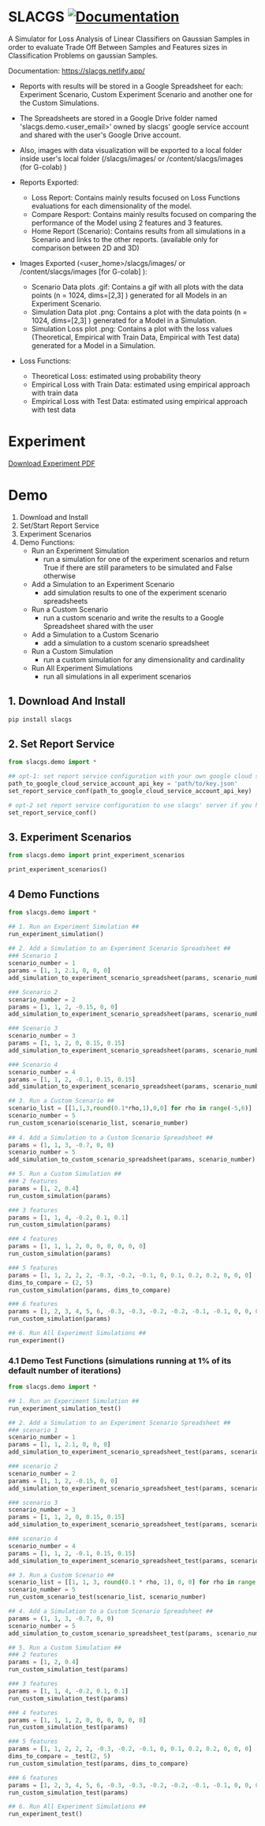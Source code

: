 # SLACGS [![Documentation](https://img.shields.io/badge/docs-available-brightgreen)](https://slacgs.netlify.app/)

A Simulator for Loss Analysis of Linear Classifiers on Gaussian Samples in order to evaluate Trade Off Between Samples and Features sizes in Classification Problems on gaussian Samples.

Documentation: https://slacgs.netlify.app/


* Reports with results will be stored in a Google Spreadsheet for each:  Experiment Scenario, Custom Experiment Scenario	and another one for the Custom Simulations.
* The Spreadsheets are stored in a Google Drive folder named 'slacgs.demo.<user_email>'	owned by slacgs' google service	account and shared with the user's Google Drive account.
* Also, images with data visualization will be exported to a local folder inside user's local folder (<user>/slacgs/images/ or /content/slacgs/images (for G-colab) )

* Reports Exported:
  - Loss Report: Contains mainly results focused on Loss Functions evaluations for each dimensionality of the model.
  - Compare Resport: Contains mainly results focused on comparing the performance of the Model using 2 features and 3 features.
  - Home Report (Scenario): Contains results from all simulations in a Scenario and links to the other reports. (available only for comparison between 2D and 3D)

* Images Exported (<user_home>/slacgs/images/ or /content/slacgs/images [for G-colab] ):
  - Scenario Data plots .gif: Contains a gif with all plots with the data points (n = 1024, dims=[2,3] ) generated for all Models in an Experiment Scenario.
  - Simulation Data plot .png: Contains a plot with the data points (n = 1024, dims=[2,3] ) generated for a Model in a Simulation.
  - Simulation Loss plot .png: Contains a plot with the loss values (Theoretical, Empirical with Train Data, Empirical with Test data) generated for a Model in a Simulation.

* Loss Functions:
  - Theoretical Loss: estimated using probability theory
  - Empirical Loss with Train Data: estimated using empirical approach with train data
  - Empirical Loss with Test Data: estimated using empirical approach with test data


# Experiment

[Download Experiment PDF](./experiment.pdf)

# Demo

1. Download and Install
2. Set/Start Report Service
3. Experiment Scenarios
4. Demo Functions:
    * Run an Experiment Simulation
      * run a simulation for one of the experiment scenarios and return True if there are still parameters to be simulated and False otherwise
    * Add a Simulation to an Experiment Scenario
      * add simulation results to one of the experiment scenario spreadsheets
    * Run a Custom Scenario
      * run a custom scenario and write the results to a Google Spreadsheet shared with the user
    * Add a Simulation to a Custom Scenario
      * add a simulation to a custom scenario spreadsheet
    * Run a Custom Simulation
      * run a custom simulation for any dimensionality and cardinality
    * Run All Experiment Simulations
      * run all simulations in all experiment scenarios


## 1. Download And Install

```bash
pip install slacgs
```

## 2. Set Report Service

```python
from slacgs.demo import *

## opt-1: set report service configuration with your own google cloud service account key file
path_to_google_cloud_service_account_api_key = 'path/to/key.json'
set_report_service_conf(path_to_google_cloud_service_account_api_key)

# opt-2 set report service configuration to use slacgs' server if you have the access password
set_report_service_conf()

```

## 3. Experiment Scenarios

```python
from slacgs.demo import print_experiment_scenarios

print_experiment_scenarios()
```

## 4 Demo Functions

```python
from slacgs.demo import *

## 1. Run an Experiment Simulation ##
run_experiment_simulation()
  
## 2. Add a Simulation to an Experiment Scenario Spreadsheet ##
### Scenario 1
scenario_number = 1
params = [1, 1, 2.1, 0, 0, 0]
add_simulation_to_experiment_scenario_spreadsheet(params, scenario_number)

### Scenario 2
scenario_number = 2
params = [1, 1, 2, -0.15, 0, 0]
add_simulation_to_experiment_scenario_spreadsheet(params, scenario_number)

### Scenario 3
scenario_number = 3
params = [1, 1, 2, 0, 0.15, 0.15]
add_simulation_to_experiment_scenario_spreadsheet(params, scenario_number)

### Scenario 4
scenario_number = 4
params = [1, 1, 2, -0.1, 0.15, 0.15]
add_simulation_to_experiment_scenario_spreadsheet(params, scenario_number)

## 3. Run a Custom Scenario ##
scenario_list = [[1,1,3,round(0.1*rho,1),0,0] for rho in range(-5,6)]
scenario_number = 5
run_custom_scenario(scenario_list, scenario_number)
  
## 4. Add a Simulation to a Custom Scenario Spreadsheet ##
params = (1, 1, 3, -0.7, 0, 0)
scenario_number = 5
add_simulation_to_custom_scenario_spreadsheet(params, scenario_number)

## 5. Run a Custom Simulation ##
### 2 features
params = [1, 2, 0.4]
run_custom_simulation(params)

### 3 features
params = [1, 1, 4, -0.2, 0.1, 0.1]
run_custom_simulation(params)

### 4 features
params = [1, 1, 1, 2, 0, 0, 0, 0, 0, 0]
run_custom_simulation(params)

### 5 features
params = [1, 1, 2, 2, 2, -0.3, -0.2, -0.1, 0, 0.1, 0.2, 0.2, 0, 0, 0]
dims_to_compare = (2, 5)
run_custom_simulation(params, dims_to_compare)

### 6 features
params = [1, 2, 3, 4, 5, 6, -0.3, -0.3, -0.2, -0.2, -0.1, -0.1, 0, 0, 0.1, 0.1, 0.2, 0.2, 0.3, 0.3, 0.4]
run_custom_simulation(params)

## 6. Run All Experiment Simulations ##
run_experiment()

```

### 4.1 Demo Test Functions (simulations running at 1% of its default number of iterations)

```python
from slacgs.demo import *

## 1. Run an Experiment Simulation ##
run_experiment_simulation_test()

## 2. Add a Simulation to an Experiment Scenario Spreadsheet ##
### scenario 1
scenario_number = 1
params = [1, 1, 2.1, 0, 0, 0]
add_simulation_to_experiment_scenario_spreadsheet_test(params, scenario_number)

### scenario 2
scenario_number = 2
params = [1, 1, 2, -0.15, 0, 0]
add_simulation_to_experiment_scenario_spreadsheet_test(params, scenario_number)

### scenario 3
scenario_number = 3
params = [1, 1, 2, 0, 0.15, 0.15]
add_simulation_to_experiment_scenario_spreadsheet_test(params, scenario_number)

### scenario 4
scenario_number = 4
params = [1, 1, 2, -0.1, 0.15, 0.15]
add_simulation_to_experiment_scenario_spreadsheet_test(params, scenario_number)

## 3. Run a Custom Scenario ##
scenario_list = [[1, 1, 3, round(0.1 * rho, 1), 0, 0] for rho in range(-5, 6)]
scenario_number = 5
run_custom_scenario_test(scenario_list, scenario_number)

## 4. Add a Simulation to a Custom Scenario Spreadsheet ##
params = (1, 1, 3, -0.7, 0, 0)
scenario_number = 5
add_simulation_to_custom_scenario_spreadsheet_test(params, scenario_number)

## 5. Run a Custom Simulation ##
### 2 features
params = [1, 2, 0.4]
run_custom_simulation_test(params)

### 3 features
params = [1, 1, 4, -0.2, 0.1, 0.1]
run_custom_simulation_test(params)

### 4 features
params = [1, 1, 1, 2, 0, 0, 0, 0, 0, 0]
run_custom_simulation_test(params)

### 5 features
params = [1, 1, 2, 2, 2, -0.3, -0.2, -0.1, 0, 0.1, 0.2, 0.2, 0, 0, 0]
dims_to_compare = _test(2, 5)
run_custom_simulation_test(params, dims_to_compare)

### 6 features
params = [1, 2, 3, 4, 5, 6, -0.3, -0.3, -0.2, -0.2, -0.1, -0.1, 0, 0, 0.1, 0.1, 0.2, 0.2, 0.3, 0.3, 0.4]
run_custom_simulation_test(params)

## 6. Run All Experiment Simulations ##
run_experiment_test()

```

